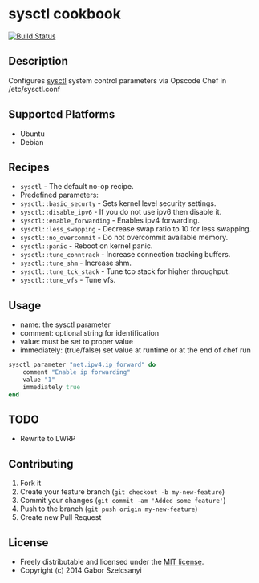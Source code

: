 # sysctl cookbook
[![Build Status](http://img.shields.io/travis-ci/szelcsanyi/chef-sysctl.png)](https://travis-ci.org/szelcsanyi/chef-sysctl)

## Description

Configures [sysctl](http://en.wikipedia.org/wiki/Sysctl) system control parameters via Opscode Chef in /etc/sysctl.conf

## Supported Platforms

* Ubuntu
* Debian

## Recipes

* `sysctl` - The default no-op recipe.
* Predefined parameters:
* `sysctl::basic_securty` - Sets kernel level security settings.
* `sysctl::disable_ipv6` - If you do not use ipv6 then disable it.
* `sysctl::enable_forwarding` - Enables ipv4 forwarding.
* `sysctl::less_swapping` - Decrease swap ratio to 10 for less swapping.
* `sysctl::no_overcommit` - Do not overcommit available memory.
* `sysctl::panic` - Reboot on kernel panic.
* `sysctl::tune_conntrack` - Increase connection tracking buffers.
* `sysctl::tune_shm` - Increase shm.
* `sysctl::tune_tck_stack` - Tune tcp stack for higher throughput.
* `sysctl::tune_vfs` - Tune vfs.

## Usage
* name: the sysctl parameter
* comment: optional string for identification
* value: must be set to proper value
* immediately: (true/false) set value at runtime or at the end of chef run

```ruby
sysctl_parameter "net.ipv4.ip_forward" do
	comment "Enable ip forwarding"
	value "1"
	immediately true
end
```

## TODO

* Rewrite to LWRP

## Contributing

1. Fork it
2. Create your feature branch (`git checkout -b my-new-feature`)
3. Commit your changes (`git commit -am 'Added some feature'`)
4. Push to the branch (`git push origin my-new-feature`)
5. Create new Pull Request

## License

* Freely distributable and licensed under the [MIT license](http://szelcsanyi.mit-license.org/2014/license.html).
* Copyright (c) 2014 Gabor Szelcsanyi
